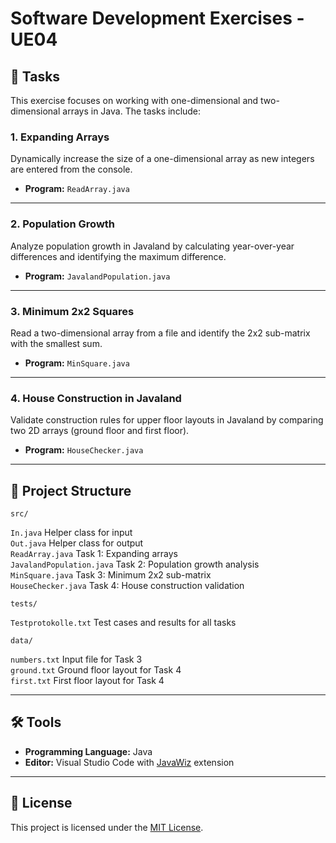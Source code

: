 # Software Development Exercises - UE04  

## 📜 Tasks  
This exercise focuses on working with one-dimensional and two-dimensional arrays in Java. The tasks include:  

### 1. Expanding Arrays  
Dynamically increase the size of a one-dimensional array as new integers are entered from the console.  
- **Program:** `ReadArray.java`  

---

### 2. Population Growth  
Analyze population growth in Javaland by calculating year-over-year differences and identifying the maximum difference.  
- **Program:** `JavalandPopulation.java`  

---

### 3. Minimum 2x2 Squares  
Read a two-dimensional array from a file and identify the 2x2 sub-matrix with the smallest sum.  
- **Program:** `MinSquare.java`  

---

### 4. House Construction in Javaland  
Validate construction rules for upper floor layouts in Javaland by comparing two 2D arrays (ground floor and first floor).  
- **Program:** `HouseChecker.java`  

---

## 📂 Project Structure  

``src/``

  ``In.java`` Helper class for input  
  ``Out.java`` Helper class for output  
  ``ReadArray.java`` Task 1: Expanding arrays  
  ``JavalandPopulation.java`` Task 2: Population growth analysis  
  ``MinSquare.java`` Task 3: Minimum 2x2 sub-matrix  
  ``HouseChecker.java`` Task 4: House construction validation  

``tests/``

  ``Testprotokolle.txt`` Test cases and results for all tasks  

``data/``

  ``numbers.txt`` Input file for Task 3  
  ``ground.txt`` Ground floor layout for Task 4  
  ``first.txt`` First floor layout for Task 4 

---

## 🛠 Tools  
- **Programming Language:** Java  
- **Editor:** Visual Studio Code with [JavaWiz](https://github.com/SSW-JKU/javawiz) extension  

---

## 📝 License  
This project is licensed under the [MIT License](LICENSE).